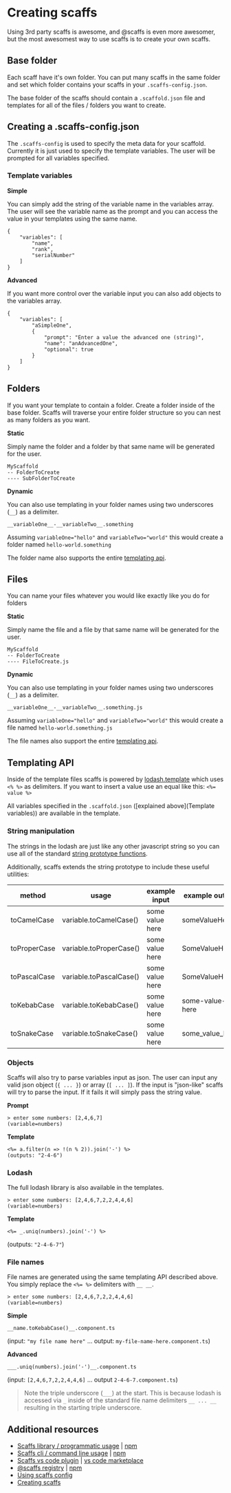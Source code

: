 # Creating scaffs

Using 3rd party scaffs is awesome, and @scaffs is even more awesomer, but the most awesomest way to use scaffs is to create your own scaffs.

## Base folder

Each scaff have it's own folder. You can put many scaffs in the same folder and set which folder contains your scaffs in your `.scaffs-config.json`.

The base folder of the scaffs should contain a `.scaffold.json` file and templates for all of the files / folders you want to create.

## Creating a .scaffs-config.json

The `.scaffs-config` is used to specify the meta data for your scaffold. Currently it is just used to specify the template variables. The user will be prompted for all variables specified.

### Template variables

**Simple**

You can simply add the string of the variable name in the variables array. The user will see the variable name as the prompt and you can access the value in your templates using the same name.

```
{
    "variables": [
        "name",
        "rank",
        "serialNumber"
    ]
}
```

**Advanced**

If you want more control over the variable input you can also add objects to the variables array.

```
{
    "variables": [
        "aSimpleOne",
        {
            "prompt": "Enter a value the advanced one (string)",
            "name": "anAdvancedOne",
            "optional": true
        }
    ]
}
```

## Folders

If you want your template to contain a folder. Create a folder inside of the base folder. Scaffs will traverse your entire folder structure so you can nest as many folders as you want.

**Static**

Simply name the folder and a folder by that same name will be generated for the user.

```
MyScaffold
-- FolderToCreate
---- SubFolderToCreate
```

**Dynamic**

You can also use templating in your folder names using two underscores (`__`) as a delimiter.

```
__variableOne__-__variableTwo__.something
```

Assuming `variableOne="hello"` and `variableTwo="world"` this would create a folder named `hello-world.something`

The folder name also supports the entire [templating api](#templating-api).

## Files

You can name your files whatever you would like exactly like you do for folders

**Static**

Simply name the file and a file by that same name will be generated for the user.

```
MyScaffold
-- FolderToCreate
---- FileToCreate.js
```

**Dynamic**

You can also use templating in your folder names using two underscores (`__`) as a delimiter.

```
__variableOne__-__variableTwo__.something.js
```

Assuming `variableOne="hello"` and `variableTwo="world"` this would create a file named `hello-world.something.js`

The file names also support the entire [templating api](#templating-api).

## Templating API

Inside of the template files scaffs is powered by [lodash.template](https://lodash.com/docs/4.17.4#template) which uses `<% %>` as delimiters. If you want to insert a value use an equal like this: `<%= value %>` 

All variables specified in the `.scaffold.json` ([explained above](Template variables)) are available in the template.

### String manipulation

The strings in the lodash are just like any other javascript string so you can use all of the standard [string prototype functions](https://developer.mozilla.org/en-US/docs/Web/JavaScript/Reference/Global_Objects/String/prototype).

Additionally, scaffs extends the string prototype to include these useful utilities:

| method | usage | example input | example output |
| --- | --- | --- | --- |
| toCamelCase | variable.toCamelCase() | some value here | someValueHere |
| toProperCase | variable.toProperCase() | some value here | SomeValueHere |
| toPascalCase | variable.toPascalCase() | some value here | SomeValueHere |
| toKebabCase | variable.toKebabCase() | some value here | some\-value\-here |
| toSnakeCase | variable.toSnakeCase() | some value here | some\_value\_here |

### Objects

Scaffs will also try to parse variables input as json. The user can input any valid json object (`{ ... }`) or array (`[ ... ]`). If the input is "json-like" scaffs will try to parse the input. If it fails it will simply pass the string value.

**Prompt**

```
> enter some numbers: [2,4,6,7]
(variable=numbers)
```

**Template**

```
<%= a.filter(n => !(n % 2)).join('-') %>
(outputs: "2-4-6")
```

### Lodash

The full lodash library is also available in the templates.

```
> enter some numbers: [2,4,6,7,2,2,4,4,6]
(variable=numbers)
```

**Template**

```
<%= _.uniq(numbers).join('-') %>
```

(outputs: `"2-4-6-7"`)

### File names

File names are generated using the same templating API described above. You simply replace the `<%= %>` delimiters with `__ __`.

```
> enter some numbers: [2,4,6,7,2,2,4,4,6]
(variable=numbers)
```

**Simple**

```
__name.toKebabCase()__.component.ts
```

(input: `"my file name here"` ... output: `my-file-name-here.component.ts`)

**Advanced**



```
___.uniq(numbers).join('-')__.component.ts
```

(input: `[2,4,6,7,2,2,4,4,6]` ... output `2-4-6-7.component.ts`)

> Note the triple underscore (`___`) at the start. This is because lodash is accessed via `_` inside of the standard file name delimiters `__ ... __` resulting in the starting triple underscore.

## Additional resources

* [Scaffs library / programmatic usage](https://github.com/itslenny/scaffs) | [npm](https://www.npmjs.com/package/scaffs)
* [Scaffs cli / command line usage](https://github.com/itslenny/scaffs-cli) | [npm](https://www.npmjs.com/package/scaffs-cli)
* [Scaffs vs code plugin](https://github.com/itslenny/scaffs-vscode) | [vs code marketplace](https://marketplace.visualstudio.com/items?itemName=itslennysfault.scaffs-vscode)
* [@scaffs registry](https://github.com/itslenny/scaffs-registry) | [npm](https://www.npmjs.com/~scaffs)
* [Using scaffs config](https://github.com/itslenny/scaffs/tree/master/docs/md/config.md)
* [Creating scaffs](https://github.com/itslenny/scaffs/tree/master/docs/md/create.md)
